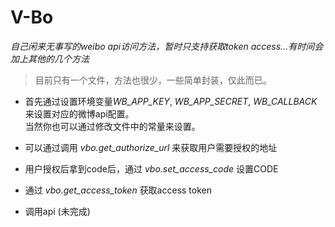 # V-Bo
*自己闲来无事写的weibo api访问方法，暂时只支持获取token access...有时间会加上其他的几个方法*

> 目前只有一个文件，方法也很少，一些简单封装，仅此而已。

- 首先通过设置环境变量*WB_APP_KEY*, *WB_APP_SECRET*, *WB_CALLBACK*来设置对应的微博api配置。\
当然你也可以通过修改文件中的常量来设置。

- 可以通过调用 *vbo.get_authorize_url* 来获取用户需要授权的地址
- 用户授权后拿到code后，通过 *vbo.set_access_code* 设置CODE
- 通过 *vbo.get_access_token* 获取access token
- 调用api (未完成)
